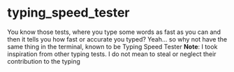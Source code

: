 # typing_speed_tester
You know those tests, where you type some words as fast as you can and then it tells you how fast or accurate you typed? Yeah... so why not have the same thing in the terminal, known to be Typing Speed Tester
**Note**: I took inspiration from other typing tests. I do not mean to steal or neglect their contribution to the typing 
